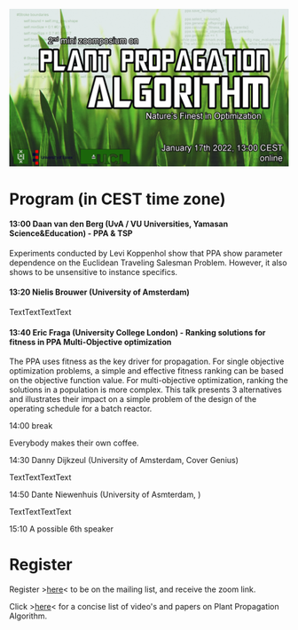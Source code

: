 ![Book logo](zoomposium.jpg)


# Program (in CEST time zone)

#### 13:00 Daan van den Berg (UvA / VU Universities, Yamasan Science&Education) - PPA & TSP

Experiments conducted by Levi Koppenhol show that PPA show parameter dependence on the Euclidean Traveling Salesman Problem. However, it also shows to be unsensitive to instance specifics.


#### 13:20 Nielis Brouwer (University of Amsterdam)

TextTextTextText


#### 13:40 Eric Fraga (University College London) - Ranking solutions for fitness in PPA Multi-Objective optimization

The PPA uses fitness as the key driver for propagation.  For single objective optimization problems, a simple and effective fitness ranking can be based on the objective function value.  For multi-objective optimization, ranking the solutions in a population is more complex.  This talk presents 3 alternatives and illustrates their impact on a simple problem of the design of the operating schedule for a batch reactor.


14:00 break

Everybody makes their own coffee.


14:30 Danny Dijkzeul (University of Amsterdam, Cover Genius)

TextTextTextText


14:50 Dante Niewenhuis (University of Asmterdam, )

TextTextTextText


15:10 A possible 6th speaker 



# Register 

Register >[here](https://bit.ly/31sn8B3)< to be on the mailing list, and receive the zoom link.

Click >[here](https://bit.ly/3xZe2ru)< for a concise list of video's and papers on Plant Propagation Algorithm.

